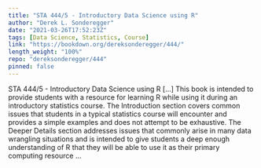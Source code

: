 ```yaml
---
title: "STA 444/5 - Introductory Data Science using R"
author: "Derek L. Sonderegger"
date: "2021-03-26T17:52:23Z"
tags: [Data Science, Statistics, Course]
link: "https://bookdown.org/dereksonderegger/444/"
length_weight: "100%"
repo: "dereksonderegger/444"
pinned: false
---
```


STA 444/5 - Introductory Data Science using R [...] This book is intended to provide students with a resource for learning R while
using it during an introductory statistics course. The Introduction section
covers common issues that students in a typical statistics course will encounter
and provides a simple examples and does not attempt to be exhaustive. The
Deeper Details section addresses issues that commonly arise in many data
wrangling situations and is intended to give students a deep enough understanding
of R that they will be able to use it as their primary computing resource ...
